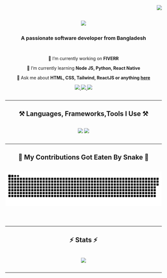 <img align="right" src="https://visitor-badge.laobi.icu/badge?page_id=Siam-555.Siam-555" />

<h1 align="center">
  <img src="https://readme-typing-svg.herokuapp.com/?font=Righteous&size=35&center=true&vCenter=true&width=500&height=70&duration=4000&lines=Hi+There!+👋;+I'm+Shahriar+Hasan+Siam!;A+Full-Stack+Web+Developer;From+Bangladesh;" />
</h1>

<h3 align="center">A passionate software developer from Bangladesh</h3>
<br/>

<div align="center">
 
 🔭 I’m currently working on **FIVERR**
 
 🌱 I’m currently learning **Node JS, Python, React Native**

💬 Ask me about **HTML, CSS, Tailwind, ReactJS or anything [here](https://github.com/Siam-555/Siam-555/issues)**

</div>
<div align="center"> 
  <a href="https://facebook.com/Siam.TheLegend" target="_blank">
    <img src="https://img.shields.io/badge/Facebook-2B2FFF?style=for-the-badge&logo=facebook&logoColor=white" target="_blank" />
  </a>
  <a href="mailto:siamshahriarhasan@gmail.com">
    <img src="https://img.shields.io/badge/Gmail-333333?style=for-the-badge&logo=gmail&logoColor=red" />
  </a>
  <a href="https://linkedin.com/in/pedro-sales-muniz" target="_blank">
    <img src="https://img.shields.io/badge/LinkedIn-0077B5?style=for-the-badge&logo=linkedin&logoColor=white" target="_blank" />
  </a>
</div>
<br/>

<hr/>
 
<h2 align="center">⚒️ Languages, Frameworks,Tools I Use ⚒️</h2>
<br/>
<div align="center">
    <img src="https://skillicons.dev/icons?i=python,vscode,html,javascript,css,git,github,figma" />
    <img src="https://skillicons.dev/icons?i=nextjs,react,nodejs,express,tailwind,firebase,mongodb,materialui,mysql" /><br>
</div>

<br/>
<hr/>

<div align="center">
  <h2>🐍 My Contributions Got Eaten By Snake 🐍</h2>
  <br>

  <img alt="snake eating my contributions" src="https://raw.githubusercontent.com/Siam-555/Siam-555/output/github-contribution-grid-snake-dark.svg" />
  
  <br/><br/>
</div>

<hr/>

<h2 align="center">⚡ Stats ⚡</h2>
<br/>
<div align=center>
  <img width=325 align="center" src="https://github-readme-stats.vercel.app/api/top-langs/?username=Siam-555&layout=compact&langs_count=8&theme=react&border_radius=10&count_private=true" />
</div>

<br/>
<hr/>